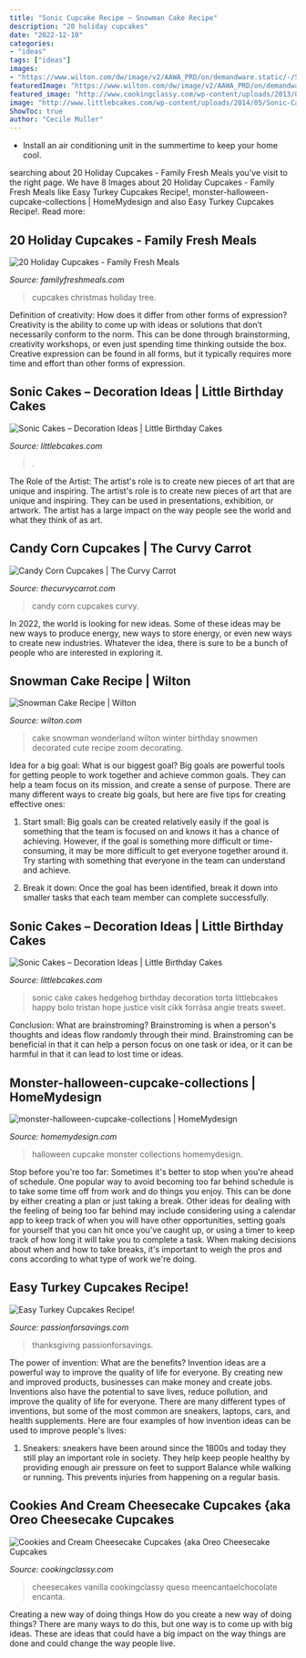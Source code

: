 ```yaml
---
title: "Sonic Cupcake Recipe ~ Snowman Cake Recipe"
description: "20 holiday cupcakes"
date: "2022-12-10"
categories:
- "ideas"
tags: ["ideas"]
images:
- "https://www.wilton.com/dw/image/v2/AAWA_PRD/on/demandware.static/-/Sites-wilton-project-master/default/dw3fd28d55/images/project/WLPROJ-9384/SnMeCa_51403.jpg?sw=1440&amp;sh=750&amp;sm=fit"
featuredImage: "https://www.wilton.com/dw/image/v2/AAWA_PRD/on/demandware.static/-/Sites-wilton-project-master/default/dw3fd28d55/images/project/WLPROJ-9384/SnMeCa_51403.jpg?sw=1440&amp;sh=750&amp;sm=fit"
featured_image: "http://www.cookingclassy.com/wp-content/uploads/2013/01/oreo-cheesecake-cupcakes.jpg"
image: "http://www.littlebcakes.com/wp-content/uploads/2014/05/Sonic-Cakes.jpg"
ShowToc: true
author: "Cecile Muller"
---
```



- Install an air conditioning unit in the summertime to keep your home cool.

	

		
searching about 20 Holiday Cupcakes - Family Fresh Meals you've visit to the right page. We have 8 Images about 20 Holiday Cupcakes - Family Fresh Meals like Easy Turkey Cupcakes Recipe!, monster-halloween-cupcake-collections | HomeMydesign and also Easy Turkey Cupcakes Recipe!. Read more:
		
    
## 20 Holiday Cupcakes - Family Fresh Meals

<img loading=lazy src="http://www.familyfreshmeals.com/wp-content/uploads/2015/12/Christmas-Tree-Cupcakes-678x1024-678x1024.jpg" onerror="this.onerror=null;this.src='https://tse4.mm.bing.net/th?id=OIP.9inbBLDcVhtG3sfAtQkNGAHaLL&amp;pid=15.1';" alt="20 Holiday Cupcakes - Family Fresh Meals">

_Source: familyfreshmeals.com_

>cupcakes christmas holiday tree. 

	

Definition of creativity: How does it differ from other forms of expression?
Creativity is the ability to come up with ideas or solutions that don’t necessarily conform to the norm. This can be done through brainstorming, creativity workshops, or even just spending time thinking outside the box. Creative expression can be found in all forms, but it typically requires more time and effort than other forms of expression.

    
## Sonic Cakes – Decoration Ideas | Little Birthday Cakes

<img loading=lazy src="https://www.littlebcakes.com/wp-content/uploads/2014/05/Sonic-Cakes-Images.jpg" onerror="this.onerror=null;this.src='https://tse2.mm.bing.net/th?id=OIP.FXqUi1_9AJ084J4nsdJzHwHaJ4&amp;pid=15.1';" alt="Sonic Cakes – Decoration Ideas | Little Birthday Cakes">

_Source: littlebcakes.com_

>. 

	

The Role of the Artist: The artist's role is to create new pieces of art that are unique and inspiring.
The artist's role is to create new pieces of art that are unique and inspiring. They can be used in presentations, exhibition, or artwork. The artist has a large impact on the way people see the world and what they think of as art.

    
## Candy Corn Cupcakes | The Curvy Carrot

<img loading=lazy src="http://www.thecurvycarrot.com/wp-content/uploads/2010/09/candy-corn-cupcake1.jpg" onerror="this.onerror=null;this.src='https://tse3.mm.bing.net/th?id=OIP.7A0KqzDc_tnW5fTtFY1D6gHaLH&amp;pid=15.1';" alt="Candy Corn Cupcakes | The Curvy Carrot">

_Source: thecurvycarrot.com_

>candy corn cupcakes curvy. 

	

In 2022, the world is looking for new ideas. Some of these ideas may be new ways to produce energy, new ways to store energy, or even new ways to create new industries. Whatever the idea, there is sure to be a bunch of people who are interested in exploring it.

    
## Snowman Cake Recipe | Wilton

<img loading=lazy src="https://www.wilton.com/dw/image/v2/AAWA_PRD/on/demandware.static/-/Sites-wilton-project-master/default/dw3fd28d55/images/project/WLPROJ-9384/SnMeCa_51403.jpg?sw=1440&amp;sh=750&amp;sm=fit" onerror="this.onerror=null;this.src='https://tse3.mm.bing.net/th?id=OIP.C84oJ9VeG4jCIa3SCKCkUAHaHa&amp;pid=15.1';" alt="Snowman Cake Recipe | Wilton">

_Source: wilton.com_

>cake snowman wonderland wilton winter birthday snowmen decorated cute recipe zoom decorating. 

	

Idea for a big goal: What is our biggest goal?
Big goals are powerful tools for getting people to work together and achieve common goals. They can help a team focus on its mission, and create a sense of purpose. 
There are many different ways to create big goals, but here are five tips for creating effective ones: 

1. Start small: Big goals can be created relatively easily if the goal is something that the team is focused on and knows it has a chance of achieving. However, if the goal is something more difficult or time-consuming, it may be more difficult to get everyone together around it. Try starting with something that everyone in the team can understand and achieve. 

2. Break it down: Once the goal has been identified, break it down into smaller tasks that each team member can complete successfully.

    
## Sonic Cakes – Decoration Ideas | Little Birthday Cakes

<img loading=lazy src="http://www.littlebcakes.com/wp-content/uploads/2014/05/Sonic-Cakes.jpg" onerror="this.onerror=null;this.src='https://tse1.mm.bing.net/th?id=OIP.wQcqkya4Qa3-Zak9ctukCQHaJ4&amp;pid=15.1';" alt="Sonic Cakes – Decoration Ideas | Little Birthday Cakes">

_Source: littlebcakes.com_

>sonic cake cakes hedgehog birthday decoration torta littlebcakes happy bolo tristan hope justice visit cikk forrása angie treats sweet. 

	

Conclusion:
What are brainstroming? Brainstroming is when a person's thoughts and ideas flow randomly through their mind. Brainstroming can be beneficial in that it can help a person focus on one task or idea, or it can be harmful in that it can lead to lost time or ideas.

    
## Monster-halloween-cupcake-collections | HomeMydesign

<img loading=lazy src="https://homemydesign.com/wp-content/uploads/2015/10/monster-halloween-cupcake-collections.jpg" onerror="this.onerror=null;this.src='https://tse4.mm.bing.net/th?id=OIP.y48THdB8MEUJd6DyKVmJHwHaLH&amp;pid=15.1';" alt="monster-halloween-cupcake-collections | HomeMydesign">

_Source: homemydesign.com_

>halloween cupcake monster collections homemydesign. 

	

Stop before you're too far: Sometimes it's better to stop when you're ahead of schedule.
One popular way to avoid becoming too far behind schedule is to take some time off from work and do things you enjoy. This can be done by either creating a plan or just taking a break. Other ideas for dealing with the feeling of being too far behind may include considering using a calendar app to keep track of when you will have other opportunities, setting goals for yourself that you can hit once you've caught up, or using a timer to keep track of how long it will take you to complete a task. When making decisions about when and how to take breaks, it's important to weigh the pros and cons according to what type of work we're doing.

    
## Easy Turkey Cupcakes Recipe!

<img loading=lazy src="http://www.passionforsavings.com/content/uploads/2014/11/Turkey-Cupcakes-for-Thanksgiving.jpeg" onerror="this.onerror=null;this.src='https://tse3.mm.bing.net/th?id=OIP.6F7WZwrCmumODJGM0FYzIAHaLH&amp;pid=15.1';" alt="Easy Turkey Cupcakes Recipe!">

_Source: passionforsavings.com_

>thanksgiving passionforsavings. 

	

The power of invention: What are the benefits?
Invention ideas are a powerful way to improve the quality of life for everyone. By creating new and improved products, businesses can make money and create jobs. Inventions also have the potential to save lives, reduce pollution, and improve the quality of life for everyone. There are many different types of inventions, but some of the most common are sneakers, laptops, cars, and health supplements. Here are four examples of how invention ideas can be used to improve people's lives: 
1. Sneakers: sneakers have been around since the 1800s and today they still play an important role in society. They help keep people healthy by providing enough air pressure on feet to support Balance while walking or running. This prevents injuries from happening on a regular basis.

    
## Cookies And Cream Cheesecake Cupcakes {aka Oreo Cheesecake Cupcakes

<img loading=lazy src="http://www.cookingclassy.com/wp-content/uploads/2013/01/oreo-cheesecake-cupcakes.jpg" onerror="this.onerror=null;this.src='https://tse4.mm.bing.net/th?id=OIP.DYRn3CxcKCFYTMeYPtdDqgHaLH&amp;pid=15.1';" alt="Cookies and Cream Cheesecake Cupcakes {aka Oreo Cheesecake Cupcakes">

_Source: cookingclassy.com_

>cheesecakes vanilla cookingclassy queso meencantaelchocolate encanta. 

	

Creating a new way of doing things
How do you create a new way of doing things? There are many ways to do this, but one way is to come up with big ideas. These are ideas that could have a big impact on the way things are done and could change the way people live.

